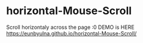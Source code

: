# horizontal-Mouse-Scroll

Scroll horizontaly across the page :0
DEMO is HERE https://eunbyulna.github.io/horizontal-Mouse-Scroll/

